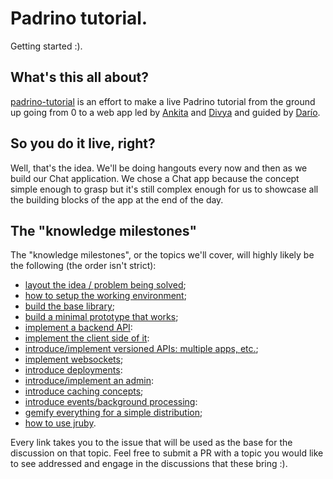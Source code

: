 # Padrino tutorial.

Getting started :).

## What's this all about?

[padrino-tutorial](https://github.com/padrino-tutorial) is an effort to make a live Padrino tutorial from the ground up going from 0 to a web app led by [Ankita](https://github.com/ankitashukla) and [Divya](https://github.com/divyaupadhyay) and guided by [Darío](https://github.com/dariocravero).

## So you do it live, right?

Well, that's the idea. We'll be doing hangouts every now and then as we build our Chat application.
We chose a Chat app because the concept simple enough to grasp but it's still complex enough for us to showcase all the building blocks of the app at the end of the day.

## The "knowledge milestones"

The "knowledge milestones", or the topics we'll cover, will highly likely be the following (the order isn't strict):

- [layout the idea / problem being solved](https://github.com/padrino-tutorial/getting-started/issues/2);
- [how to setup the working environment](https://github.com/padrino-tutorial/getting-started/issues/1);
- [build the base library](https://github.com/padrino-tutorial/getting-started/issues/6);
- [build a minimal prototype that works](https://github.com/padrino-tutorial/getting-started/issues/3);
- [implement a backend API](https://github.com/padrino-tutorial/getting-started/issues/4):
- [implement the client side of it](https://github.com/padrino-tutorial/getting-started/issues/5):
- [introduce/implement versioned APIs: multiple apps, etc.](https://github.com/padrino-tutorial/getting-started/issues/7);
- [implement websockets](https://github.com/padrino-tutorial/getting-started/issues/8);
- [introduce deployments](https://github.com/padrino-tutorial/getting-started/issues/9):
- [introduce/implement an admin](https://github.com/padrino-tutorial/getting-started/issues/10):
- [introduce caching concepts](https://github.com/padrino-tutorial/getting-started/issues/11);
- [introduce events/background processing](https://github.com/padrino-tutorial/getting-started/issues/12):
- [gemify everything for a simple distribution](https://github.com/padrino-tutorial/getting-started/issues/13);
- [how to use jruby](https://github.com/padrino-tutorial/getting-started/issues/14).

Every link takes you to the issue that will be used as the base for the discussion on that topic. Feel free to submit a PR with a topic you would like to see addressed and engage in the discussions that these bring :).
